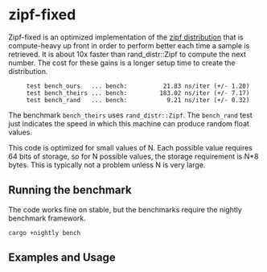 # zipf-fixed

Zipf-fixed is an optimized implementation of the [zipf distribution](https://en.wikipedia.org/wiki/Zipf%27s_law) that is compute-heavy
up front in order to perform better each time a sample is retrieved.
It is about 10x faster than rand_distr::Zipf to compute the next number.
The cost for these gains is a longer setup time to create the distribution.

```text
     test bench_ours   ... bench:          21.83 ns/iter (+/- 1.20)
     test bench_theirs ... bench:         183.02 ns/iter (+/- 7.17)
     test bench_rand   ... bench:           9.21 ns/iter (+/- 0.32)
```

The benchmark `bench_theirs` uses `rand_distr::Zipf`.
The `bench_rand` test just indicates the speed in which this machine can produce random float
values.

This code is optimized for small values of N. Each possible value requires 64 bits of storage,
so for N possible values, the storage requirement is N*8 bytes. This is typically not a problem
unless N is very large.

## Running the benchmark

The code works fine on stable, but the benchmarks require the nightly benchmark framework.

```shell
cargo +nightly bench
```

## Examples and Usage
